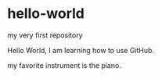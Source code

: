 # hello-world
my very first repository

Hello World, I am learning how to use GitHub.

my favorite instrument is the piano.
